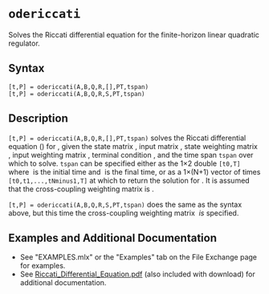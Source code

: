 # `odericcati`

Solves the Riccati differential equation for the finite-horizon linear quadratic regulator.


## Syntax

`[t,P] = odericcati(A,B,Q,R,[],PT,tspan)`\
`[t,P] = odericcati(A,B,Q,R,S,PT,tspan)`


## Description

`[t,P] = odericcati(A,B,Q,R,[],PT,tspan)` solves the Riccati differential equation (<img src="https://latex.codecogs.com/svg.latex?\inline&space;\dot{\mathbf{P}}=-\left[\mathbf{A}^{T}\mathbf{P}+\mathbf{P}\mathbf{A}-(\mathbf{P}\mathbf{B}+\mathbf{N})\mathbf{R}^{-1}(\mathbf{B}^{T}\mathbf{P}+\mathbf{N}^{T})+\mathbf{Q}\right]" title="" />) for <img src="https://latex.codecogs.com/svg.latex?\inline&space;\mathbf{P}\in\mathbb{R}^{{n}\times{n}}" title="" />, given the state matrix <img src="https://latex.codecogs.com/svg.latex?\inline&space;\mathbf{A}\in\mathbb{R}^{{n}\times{n}}" title="" />, input matrix <img src="https://latex.codecogs.com/svg.latex?\inline&space;\mathbf{B}\in\mathbb{R}^{{n}\times{m}}" title="" />, state weighting matrix <img src="https://latex.codecogs.com/svg.latex?\inline&space;\mathbf{Q}\in\mathbb{R}^{{n}\times{n}}" title="" />, input weighting matrix <img src="https://latex.codecogs.com/svg.latex?\inline&space;\mathbf{R}\in\mathbb{R}^{{m}\times{m}}" title="" />, terminal condition <img src="https://latex.codecogs.com/svg.latex?\inline&space;\mathbf{P}_{T}\in\mathbb{R}^{{n}\times{n}}" title="" />, and the time span `tspan` over which to solve. `tspan` can be specified either as the 1×2 double `[t0,T]` where <img src="https://latex.codecogs.com/svg.latex?\inline&space;t=t_{0}" title="" /> is the initial time and <img src="https://latex.codecogs.com/svg.latex?\inline&space;t=T" title="" /> is the final time, or as a 1×(N+1) vector of times `[t0,t1,...,tNminus1,T]` at which to return the solution for <img src="https://latex.codecogs.com/svg.latex?\inline&space;\mathbf{P}(t)" title="" />. It is assumed that the cross-coupling weighting matrix is <img src="https://latex.codecogs.com/svg.latex?\inline&space;\mathbf{S}=\mathbf{0}_{{n}\times{m}}" title="" />.

`[t,P] = odericcati(A,B,Q,R,S,PT,tspan)` does the same as the syntax above, but this time the cross-coupling weighting matrix <img src="https://latex.codecogs.com/svg.latex?\inline&space;\mathbf{S}\in\mathbb{R}^{{n}\times{m}}" title="" /> *is* specified.



## Examples and Additional Documentation

   - See "EXAMPLES.mlx" or the "Examples" tab on the File Exchange page for examples. 
   - See [Riccati_Differential_Equation.pdf](https://tamaskis.github.io/documentation/Riccati_Differential_Equation.pdf) (also included with download) for additional documentation.
